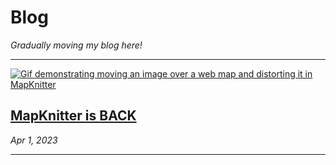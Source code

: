 
# Blog

_Gradually moving my blog here!_

----

[![Gif demonstrating moving an image over a web map and distorting it in MapKnitter](https://raw.githubusercontent.com/publiclab/mapknitter/master/public/demo.gif)](2023/4/1.md)

## [MapKnitter is BACK](2023/4/1.md)
_Apr 1, 2023_

----

<style>

.md-pages a {
  color: #222;
}
</style>
